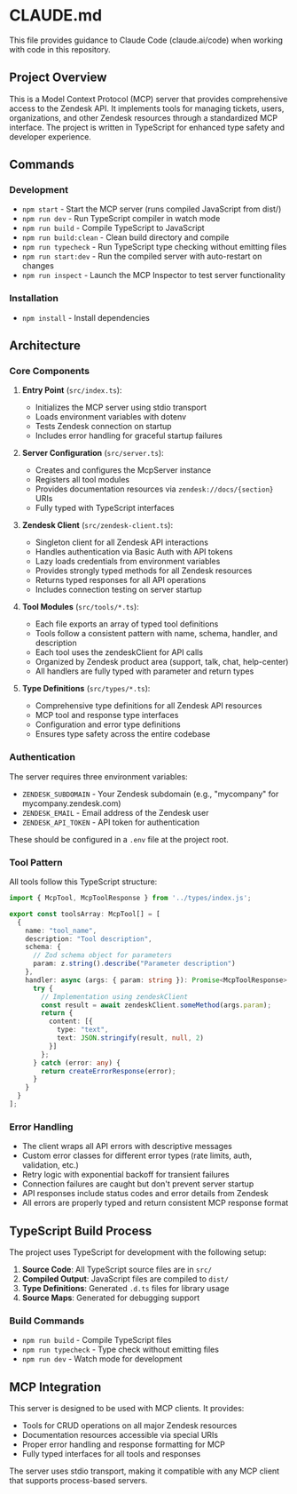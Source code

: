 # CLAUDE.md

This file provides guidance to Claude Code (claude.ai/code) when working with code in this repository.

## Project Overview

This is a Model Context Protocol (MCP) server that provides comprehensive access to the Zendesk API. It implements tools for managing tickets, users, organizations, and other Zendesk resources through a standardized MCP interface. The project is written in TypeScript for enhanced type safety and developer experience.

## Commands

### Development
- `npm start` - Start the MCP server (runs compiled JavaScript from dist/)
- `npm run dev` - Run TypeScript compiler in watch mode
- `npm run build` - Compile TypeScript to JavaScript
- `npm run build:clean` - Clean build directory and compile
- `npm run typecheck` - Run TypeScript type checking without emitting files
- `npm run start:dev` - Run the compiled server with auto-restart on changes
- `npm run inspect` - Launch the MCP Inspector to test server functionality

### Installation
- `npm install` - Install dependencies

## Architecture

### Core Components

1. **Entry Point** (`src/index.ts`):
   - Initializes the MCP server using stdio transport
   - Loads environment variables with dotenv
   - Tests Zendesk connection on startup
   - Includes error handling for graceful startup failures

2. **Server Configuration** (`src/server.ts`):
   - Creates and configures the McpServer instance
   - Registers all tool modules
   - Provides documentation resources via `zendesk://docs/{section}` URIs
   - Fully typed with TypeScript interfaces

3. **Zendesk Client** (`src/zendesk-client.ts`):
   - Singleton client for all Zendesk API interactions
   - Handles authentication via Basic Auth with API tokens
   - Lazy loads credentials from environment variables
   - Provides strongly typed methods for all Zendesk resources
   - Returns typed responses for all API operations
   - Includes connection testing on server startup

4. **Tool Modules** (`src/tools/*.ts`):
   - Each file exports an array of typed tool definitions
   - Tools follow a consistent pattern with name, schema, handler, and description
   - Each tool uses the zendeskClient for API calls
   - Organized by Zendesk product area (support, talk, chat, help-center)
   - All handlers are fully typed with parameter and return types

5. **Type Definitions** (`src/types/*.ts`):
   - Comprehensive type definitions for all Zendesk API resources
   - MCP tool and response type interfaces
   - Configuration and error type definitions
   - Ensures type safety across the entire codebase

### Authentication

The server requires three environment variables:
- `ZENDESK_SUBDOMAIN` - Your Zendesk subdomain (e.g., "mycompany" for mycompany.zendesk.com)
- `ZENDESK_EMAIL` - Email address of the Zendesk user
- `ZENDESK_API_TOKEN` - API token for authentication

These should be configured in a `.env` file at the project root.

### Tool Pattern

All tools follow this TypeScript structure:
```typescript
import { McpTool, McpToolResponse } from '../types/index.js';

export const toolsArray: McpTool[] = [
  {
    name: "tool_name",
    description: "Tool description",
    schema: {
      // Zod schema object for parameters
      param: z.string().describe("Parameter description")
    },
    handler: async (args: { param: string }): Promise<McpToolResponse> => {
      try {
        // Implementation using zendeskClient
        const result = await zendeskClient.someMethod(args.param);
        return {
          content: [{
            type: "text",
            text: JSON.stringify(result, null, 2)
          }]
        };
      } catch (error: any) {
        return createErrorResponse(error);
      }
    }
  }
];
```

### Error Handling

- The client wraps all API errors with descriptive messages
- Custom error classes for different error types (rate limits, auth, validation, etc.)
- Retry logic with exponential backoff for transient failures
- Connection failures are caught but don't prevent server startup
- API responses include status codes and error details from Zendesk
- All errors are properly typed and return consistent MCP response format

## TypeScript Build Process

The project uses TypeScript for development with the following setup:

1. **Source Code**: All TypeScript source files are in `src/`
2. **Compiled Output**: JavaScript files are compiled to `dist/`
3. **Type Definitions**: Generated `.d.ts` files for library usage
4. **Source Maps**: Generated for debugging support

### Build Commands
- `npm run build` - Compile TypeScript files
- `npm run typecheck` - Type check without emitting files
- `npm run dev` - Watch mode for development

## MCP Integration

This server is designed to be used with MCP clients. It provides:
- Tools for CRUD operations on all major Zendesk resources
- Documentation resources accessible via special URIs
- Proper error handling and response formatting for MCP
- Fully typed interfaces for all tools and responses

The server uses stdio transport, making it compatible with any MCP client that supports process-based servers.